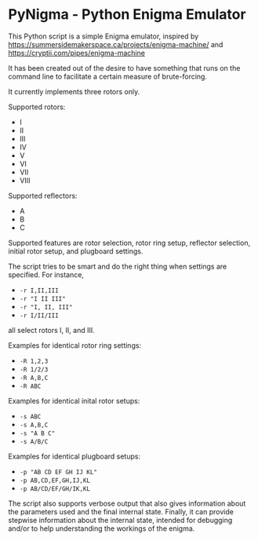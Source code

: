 # PyNigma - Python Enigma Emulator

This Python script is a simple Enigma emulator, inspired by
  https://summersidemakerspace.ca/projects/enigma-machine/
and
  https://cryptii.com/pipes/enigma-machine

It has been created out of the desire to have something that runs on the
command line to facilitate a certain measure of brute-forcing.

It currently implements three rotors only.

Supported rotors:
+ I
+ II
+ III
+ IV
+ V
+ VI
+ VII
+ VIII

Supported reflectors:
+ A
+ B
+ C

Supported features are rotor selection, rotor ring setup, reflector
selection, initial rotor setup, and plugboard settings.

The script tries to be smart and do the right thing when settings are
specified.  For instance,
+ `-r I,II,III`
+ `-r "I II III"`
+ `-r "I, II, III"`
+ `-r I/II/III`

all select rotors I, II, and III.

Examples for identical rotor ring settings:
+ `-R 1,2,3`
+ `-R 1/2/3`
+ `-R A,B,C`
+ `-R ABC`

Examples for identical inital rotor setups:
+ `-s ABC`
+ `-s A,B,C`
+ `-s "A B C"`
+ `-s A/B/C`

Examples for identical plugboard setups:
+ `-p "AB CD EF GH IJ KL"`
+ `-p AB,CD,EF,GH,IJ,KL`
+ `-p AB/CD/EF/GH/IK,KL`

The script also supports verbose output that also gives information about
the parameters used and the final internal state.  Finally, it can provide
stepwise information about the internal state, intended for debugging
and/or to help understanding the workings of the enigma.
